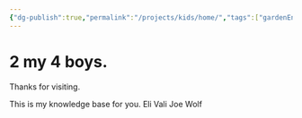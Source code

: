 ```yaml
---
{"dg-publish":true,"permalink":"/projects/kids/home/","tags":["gardenEntry"]}
---
```



# 2 my 4 boys.
Thanks for visiting. 

This is my knowledge base for you.
Eli
Vali
Joe
Wolf